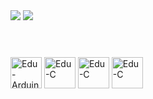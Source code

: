 <div> 
  <a href = "mailto:contatoferreiraedu@gmail.com"><img src="https://img.shields.io/badge/-Gmail-%23333?style=for-the-badge&logo=gmail&logoColor=red" target="_blank"></a>  
  <a href="https://www.linkedin.com/in/eduardoferreira001" target="_blank"><img src="https://img.shields.io/badge/-LinkedIn-%230077B5?style=for-the-badge&logo=linkedin&logoColor=white" target="_blank"></a> 
</div>

#

<div style="display: inline_block"><br>
  
  <img align="center" alt="Edu-Arduino" height="50" width="50" src="https://cdn.jsdelivr.net/gh/devicons/devicon@latest/icons/java/java-original-wordmark.svg">
  <img align="center" alt="Edu-C" height="50" width="50" src="https://cdn.jsdelivr.net/gh/devicons/devicon@latest/icons/dart/dart-original-wordmark.svg">
  <img align="center" alt="Edu-C" height="50" width="50" src="https://cdn.jsdelivr.net/gh/devicons/devicon@latest/icons/c/c-plain.svg">
  <img align="center" alt="Edu-C" height="50" width="50" src="https://cdn.jsdelivr.net/gh/devicons/devicon@latest/icons/python/python-original.svg">
                 
</div>
